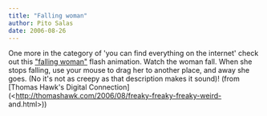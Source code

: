 ```yaml
---
title: "Falling woman"
author: Pito Salas
date: 2006-08-26
---
```




One more in the category of 'you can find everything on the internet' check
out this ["falling woman"](<http://xoxma.com.ua/img/flash/00001.swf>) flash
animation. Watch the woman fall. When she stops falling, use your mouse to
drag her to another place, and away she goes. (No it's not as creepy as that
description makes it sound)! (from [Thomas Hawk's Digital
Connection](<http://thomashawk.com/2006/08/freaky-freaky-freaky-weird-
and.html>))


